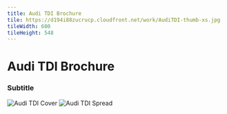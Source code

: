 ```yaml
---
title: Audi TDI Brochure
tile: https://d194i88zucrucp.cloudfront.net/work/AudiTDI-thumb-xs.jpg
tileWidth: 600
tileHeight: 548
---
```


# Audi TDI Brochure
### Subtitle
![Audi TDI Cover](https://d194i88zucrucp.cloudfront.net/work/Audi_TDIcover-lg.jpg)
![Audi TDI Spread](https://d194i88zucrucp.cloudfront.net/work/Audi_TDIspread-lg.jpg)
